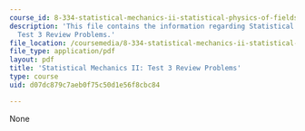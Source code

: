 ```yaml
---
course_id: 8-334-statistical-mechanics-ii-statistical-physics-of-fields-spring-2014
description: 'This file contains the information regarding Statistical Mechanics II:
  Test 3 Review Problems.'
file_location: /coursemedia/8-334-statistical-mechanics-ii-statistical-physics-of-fields-spring-2014/d07dc879c7aeb0f75c50d1e56f8cbc84_MIT8_334S14_TestReview3.pdf
file_type: application/pdf
layout: pdf
title: 'Statistical Mechanics II: Test 3 Review Problems'
type: course
uid: d07dc879c7aeb0f75c50d1e56f8cbc84

---
```

None